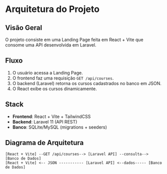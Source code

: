 # Arquitetura do Projeto

## Visão Geral
O projeto consiste em uma Landing Page feita em React + Vite que consome uma API desenvolvida em Laravel.

## Fluxo
1. O usuário acessa a Landing Page.
2. O frontend faz uma requisição `GET /api/courses`.
3. O backend (Laravel) retorna os cursos cadastrados no banco em JSON.
4. O React exibe os cursos dinamicamente.

## Stack
- **Frontend**: React + Vite + TailwindCSS
- **Backend**: Laravel 11 (API REST)
- **Banco**: SQLite/MySQL (migrations + seeders)

## Diagrama de Arquitetura

```
[React + Vite] --GET /api/courses--> [Laravel API] --consulta--> [Banco de Dados]
[React + Vite] <-- JSON ----------- [Laravel API] <--dados----- [Banco de Dados]
```

